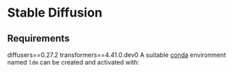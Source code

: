 # Stable Diffusion

  
## Requirements

diffusers==0.27.2
transformers==4.41.0.dev0
A suitable [conda](https://conda.io/) environment named `ldm` can be created
and activated with:




